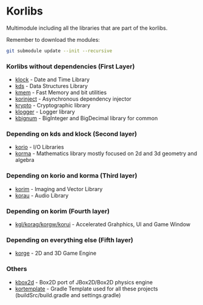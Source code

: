 Korlibs
=======

Multimodule including all the libraries that are part of the korlibs.

Remember to download the modules:
```bash
git submodule update --init --recursive
```

### Korlibs without dependencies (First Layer)

* [klock](https://github.com/korlibs/klock) - Date and Time Library
* [kds](https://github.com/korlibs/kds) - Data Structures Library
* [kmem](https://github.com/korlibs/kmem) - Fast Memory and bit utilities
* [korinject](https://github.com/korlibs/kmem) - Asynchronous dependency injector
* [krypto](https://github.com/korlibs/krypto) - Cryptographic library
* [klogger](https://github.com/korlibs/klogger) - Logger library
* [kbignum](https://github.com/korlibs/kbignum) - BigInteger and BigDecimal library for common

### Depending on kds and klock (Second layer)

* [korio](https://github.com/korlibs/korio) - I/O Libraries
* [korma](https://github.com/korlibs/korma) - Mathematics library mostly focused on 2d and 3d geometry and algebra

### Depending on korio and korma (Third layer)

* [korim](https://github.com/korlibs/korim) - Imaging and Vector Library
* [korau](https://github.com/korlibs/korau) - Audio Library

### Depending on korim (Fourth layer)

* [kgl/korag/korgw/korui](https://github.com/korlibs/korui) - Accelerated Grahphics, UI and Game Window

### Depending on everything else (Fifth layer)

* [korge](https://github.com/korlibs/korge) - 2D and 3D Game Engine

### Others

* [kbox2d](https://github.com/korlibs/kbox2d) - Box2D port of JBox2D/Box2D physics engine
* [kortemplate](https://github.com/korlibs/kortemplate) - Gradle Template used for all these projects (buildSrc/build.gradle and settings.gradle)
